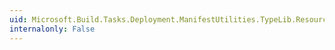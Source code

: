 ```yaml
---
uid: Microsoft.Build.Tasks.Deployment.ManifestUtilities.TypeLib.ResourceId
internalonly: False
---
```

